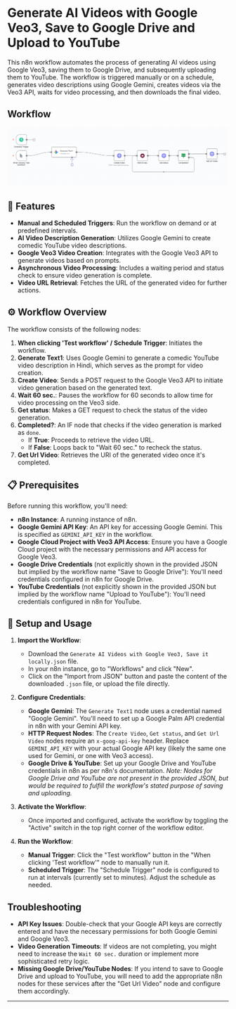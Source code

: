 # Generate AI Videos with Google Veo3, Save to Google Drive and Upload to YouTube

This n8n workflow automates the process of generating AI videos using Google Veo3, saving them to Google Drive, and subsequently uploading them to YouTube. The workflow is triggered manually or on a schedule, generates video descriptions using Google Gemini, creates videos via the Veo3 API, waits for video processing, and then downloads the final video.

## Workflow
![n8n Workflow Screenshot](https://raw.githubusercontent.com/pranavnachankar/n8n/refs/heads/main/Generate%20AI%20Videos%20with%20Google%20Veo3%2C%20Save%20it%20locally.png)

## 🚀 Features

* **Manual and Scheduled Triggers**: Run the workflow on demand or at predefined intervals.
* **AI Video Description Generation**: Utilizes Google Gemini to create comedic YouTube video descriptions.
* **Google Veo3 Video Creation**: Integrates with the Google Veo3 API to generate videos based on prompts.
* **Asynchronous Video Processing**: Includes a waiting period and status check to ensure video generation is complete.
* **Video URL Retrieval**: Fetches the URL of the generated video for further actions.

## ⚙️ Workflow Overview

The workflow consists of the following nodes:

1.  **When clicking 'Test workflow' / Schedule Trigger**: Initiates the workflow.
2.  **Generate Text1**: Uses Google Gemini to generate a comedic YouTube video description in Hindi, which serves as the prompt for video creation.
3.  **Create Video**: Sends a POST request to the Google Veo3 API to initiate video generation based on the generated text.
4.  **Wait 60 sec.**: Pauses the workflow for 60 seconds to allow time for video processing on the Veo3 side.
5.  **Get status**: Makes a GET request to check the status of the video generation.
6.  **Completed?**: An IF node that checks if the video generation is marked as `done`.
    * If **True**: Proceeds to retrieve the video URL.
    * If **False**: Loops back to "Wait 60 sec." to recheck the status.
7.  **Get Url Video**: Retrieves the URI of the generated video once it's completed.


## 📋 Prerequisites

Before running this workflow, you'll need:

* **n8n Instance**: A running instance of n8n.
* **Google Gemini API Key**: An API key for accessing Google Gemini. This is specified as `GEMINI_API_KEY` in the workflow.
* **Google Cloud Project with Veo3 API Access**: Ensure you have a Google Cloud project with the necessary permissions and API access for Google Veo3.
* **Google Drive Credentials** (not explicitly shown in the provided JSON but implied by the workflow name "Save to Google Drive"): You'll need credentials configured in n8n for Google Drive.
* **YouTube Credentials** (not explicitly shown in the provided JSON but implied by the workflow name "Upload to YouTube"): You'll need credentials configured in n8n for YouTube.

## 🚀 Setup and Usage

1.  **Import the Workflow**:
    * Download the `Generate AI Videos with Google Veo3, Save it locally.json` file.
    * In your n8n instance, go to "Workflows" and click "New".
    * Click on the "Import from JSON" button and paste the content of the downloaded `.json` file, or upload the file directly.

2.  **Configure Credentials**:
    * **Google Gemini**: The `Generate Text1` node uses a credential named "Google Gemini". You'll need to set up a Google Palm API credential in n8n with your Gemini API key.
    * **HTTP Request Nodes**: The `Create Video`, `Get status`, and `Get Url Video` nodes require an `x-goog-api-key` header. Replace `GEMINI_API_KEY` with your actual Google API key (likely the same one used for Gemini, or one with Veo3 access).
    * **Google Drive & YouTube**: Set up your Google Drive and YouTube credentials in n8n as per n8n's documentation. *Note: Nodes for Google Drive and YouTube are not present in the provided JSON, but would be required to fulfill the workflow's stated purpose of saving and uploading.*

3.  **Activate the Workflow**:
    * Once imported and configured, activate the workflow by toggling the "Active" switch in the top right corner of the workflow editor.

4.  **Run the Workflow**:
    * **Manual Trigger**: Click the "Test workflow" button in the "When clicking 'Test workflow'" node to manually run it.
    * **Scheduled Trigger**: The "Schedule Trigger" node is configured to run at intervals (currently set to minutes). Adjust the schedule as needed.

## Troubleshooting

* **API Key Issues**: Double-check that your Google API keys are correctly entered and have the necessary permissions for both Google Gemini and Google Veo3.
* **Video Generation Timeouts**: If videos are not completing, you might need to increase the `Wait 60 sec.` duration or implement more sophisticated retry logic.
* **Missing Google Drive/YouTube Nodes**: If you intend to save to Google Drive and upload to YouTube, you will need to add the appropriate n8n nodes for these services after the "Get Url Video" node and configure them accordingly.

***

